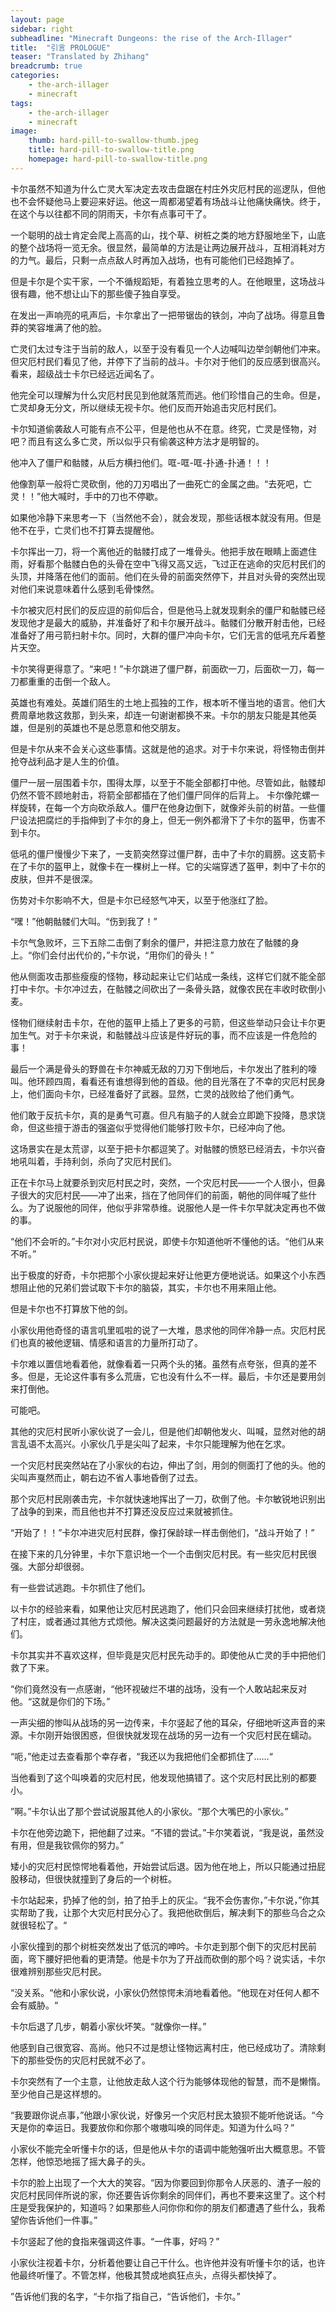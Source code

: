 ```yaml
---
layout: page
sidebar: right
subheadline: "Minecraft Dungeons: the rise of the Arch-Illager"
title:  "引言 PROLOGUE"
teaser: "Translated by Zhihang"
breadcrumb: true
categories:
    - the-arch-illager
    - minecraft
tags:
    - the-arch-illager
    - minecraft
image:
    thumb: hard-pill-to-swallow-thumb.jpeg
    title: hard-pill-to-swallow-title.png
    homepage: hard-pill-to-swallow-title.png
---
```

卡尔虽然不知道为什么亡灵大军决定去攻击盘踞在村庄外灾厄村民的巡逻队，但他也不会怀疑他马上要迎来好运。他这一周都渴望着有场战斗让他痛快痛快。终于，在这个与以往都不同的阴雨天，卡尔有点事可干了。

一个聪明的战士肯定会爬上高高的山，找个草、树桩之类的地方舒服地坐下，山底的整个战场将一览无余。很显然，最简单的方法是让两边展开战斗，互相消耗对方的力气。最后，只剩一点点敌人时再加入战场，也有可能他们已经跑掉了。

但是卡尔是个实干家，一个不循规蹈矩，有着独立思考的人。在他眼里，这场战斗很有趣，他不想让山下的那些傻子独自享受。

在发出一声响亮的吼声后，卡尔拿出了一把带锯齿的铁剑，冲向了战场。得意且鲁莽的笑容堆满了他的脸。

亡灵们太过专注于当前的敌人，以至于没有看见一个人边喊叫边举剑朝他们冲来。但灾厄村民们看见了他，并停下了当前的战斗。卡尔对于他们的反应感到很高兴。看来，超级战士卡尔已经远近闻名了。

他完全可以理解为什么灾厄村民见到他就落荒而逃。他们珍惜自己的生命。但是，亡灵却身无分文，所以继续无视卡尔。他们反而开始追击灾厄村民们。

卡尔知道偷袭敌人可能有点不公平，但是他也从不在意。终究，亡灵是怪物，对吧？而且有这么多亡灵，所以似乎只有偷袭这种方法才是明智的。

他冲入了僵尸和骷髅，从后方横扫他们。哐-哐-哐-扑通-扑通！！！

他像割草一般将亡灵砍倒，他的刀刃唱出了一曲死亡的金属之曲。“去死吧，亡灵！！”他大喊时，手中的刀也不停歇。

如果他冷静下来思考一下（当然他不会），就会发现，那些话根本就没有用。但是他不在乎，亡灵们也不打算去提醒他。

卡尔挥出一刀，将一个离他近的骷髅打成了一堆骨头。他把手放在眼睛上面遮住雨，好看那个骷髅白色的头骨在空中飞得又高又远，飞过正在逃命的灾厄村民们的头顶，并降落在他们的面前。他们在头骨的前面突然停下，并且对头骨的突然出现对他们来说意味着什么感到毛骨悚然。

卡尔被灾厄村民们的反应逗的前仰后合，但是他马上就发现剩余的僵尸和骷髅已经发现他才是最大的威胁，并准备好了和卡尔展开战斗。骷髅们分散开射击他，已经准备好了用弓箭扫射卡尔。同时，大群的僵尸冲向卡尔，它们无言的低吼充斥着整片天空。

卡尔笑得更得意了。“来吧！”卡尔跳进了僵尸群，前面砍一刀，后面砍一刀，每一刀都重重的击倒一个敌人。

英雄也有难处。英雄们陌生的土地上孤独的工作，根本听不懂当地的语言。他们大费周章地救这救那，到头来，却连一句谢谢都换不来。卡尔的朋友只能是其他英雄，但是别的英雄也不是总愿意和他交朋友。

但是卡尔从来不会关心这些事情。这就是他的追求。对于卡尔来说，将怪物击倒并抢夺战利品才是人生的价值。

僵尸一层一层围着卡尔，围得太厚，以至于不能全部都打中他。尽管如此，骷髅却仍然不管不顾地射击，将箭全部都插在了他们僵尸同伴的后背上。	卡尔像陀螺一样旋转，在每一个方向砍杀敌人。僵尸在他身边倒下，就像斧头前的树苗。一些僵尸设法把腐烂的手指伸到了卡尔的身上，但无一例外都滑下了卡尔的盔甲，伤害不到卡尔。

低吼的僵尸慢慢少下来了，一支箭突然穿过僵尸群，击中了卡尔的肩膀。这支箭卡在了卡尔的盔甲上，就像卡在一棵树上一样。它的尖端穿透了盔甲，刺中了卡尔的皮肤，但并不是很深。

伤势对卡尔影响不大，但是卡尔已经怒气冲天，以至于他涨红了脸。

“嘿！”他朝骷髅们大叫。“伤到我了！”

卡尔气急败坏，三下五除二击倒了剩余的僵尸，并把注意力放在了骷髅的身上。“你们会付出代价的，”卡尔说，“用你们的骨头！”

他从侧面攻击那些瘦瘦的怪物，移动起来让它们站成一条线，这样它们就不能全部打中卡尔。卡尔冲过去，在骷髅之间砍出了一条骨头路，就像农民在丰收时砍倒小麦。

怪物们继续射击卡尔，在他的盔甲上插上了更多的弓箭，但这些举动只会让卡尔更加生气。对于卡尔来说，和骷髅战斗应该是件好玩的事，而不应该是一件危险的事！

最后一个满是骨头的野兽在卡尔神威无敌的刀刃下倒地后，卡尔发出了胜利的嚎叫。他环顾四周，看看还有谁想得到他的首级。他的目光落在了不幸的灾厄村民身上，他们面向卡尔，已经准备好了武器。显然，亡灵的战败给了他们勇气。

他们敢于反抗卡尔，真的是勇气可嘉。但凡有脑子的人就会立即跪下投降，恳求饶命，但这些擅于游击的强盗似乎觉得他们能够打败卡尔，已经冲向了他。

这场景实在是太荒谬，以至于把卡尔都逗笑了。对骷髅的愤怒已经消去，卡尔兴奋地吼叫着，手持利剑，杀向了灾厄村民们。

正在卡尔马上就要杀到灾厄村民之时，突然，一个灾厄村民——一个人很小，但鼻子很大的灾厄村民——冲了出来，挡在了他同伴们的前面，朝他的同伴喊了些什么。为了说服他的同伴，他似乎非常恭维。说服他人是一件卡尔早就决定再也不做的事。

“他们不会听的。”卡尔对小灾厄村民说，即使卡尔知道他听不懂他的话。“他们从来不听。”

出于极度的好奇，卡尔把那个小家伙提起来好让他更方便地说话。如果这个小东西想阻止他的兄弟们尝试取下卡尔的脑袋，其实，卡尔也不用来阻止他。

但是卡尔也不打算放下他的剑。

小家伙用他奇怪的语言叽里呱啦的说了一大堆，恳求他的同伴冷静一点。灾厄村民们也真的被他逻辑、情感和语言的力量所打动了。

卡尔难以置信地看着他，就像看着一只两个头的猪。虽然有点夸张，但真的差不多。但是，无论这件事有多么荒唐，它也没有什么不一样。最后，卡尔还是要用剑来打倒他。

可能吧。

其他的灾厄村民听小家伙说了一会儿，但是他们却朝他发火、叫喊，显然对他的胡言乱语不太高兴。小家伙几乎是尖叫了起来，卡尔只能理解为他在乞求。

一个灾厄村民突然站在了小家伙的右边，伸出了剑，用剑的侧面打了他的头。他的尖叫声戛然而止，朝右边不省人事地昏倒了过去。

那个灾厄村民刚袭击完，卡尔就快速地挥出了一刀，砍倒了他。卡尔敏锐地识别出了战争的到来，而且他也并不打算还没反应过来就被抓住。

“开始了！！”卡尔冲进灾厄村民群，像打保龄球一样击倒他们，“战斗开始了！”

在接下来的几分钟里，卡尔下意识地一个一个击倒灾厄村民。有一些灾厄村民很强。大部分却很弱。

有一些尝试逃跑。卡尔抓住了他们。

以卡尔的经验来看，如果他让灾厄村民逃跑了，他们只会回来继续打扰他，或者烧了村庄，或者通过其他方式烦他。解决这类问题最好的方法就是一劳永逸地解决他们。

卡尔其实并不喜欢这样，但毕竟是灾厄村民先动手的。即使他从亡灵的手中把他们救了下来。

“你们竟然没有一点感谢，“他环视破烂不堪的战场，没有一个人敢站起来反对他。“这就是你们的下场。”

一声尖细的惨叫从战场的另一边传来，卡尔竖起了他的耳朵，仔细地听这声音的来源。卡尔刚开始很困惑，但很快就发现在战场的另一边有一个灾厄村民在蠕动。

“呃，”他走过去查看那个幸存者，“我还以为我把他们全都抓住了……“

当他看到了这个叫唤着的灾厄村民，他发现他搞错了。这个灾厄村民比别的都要小。

”啊。”卡尔认出了那个尝试说服其他人的小家伙。“那个大嘴巴的小家伙。”

卡尔在他旁边跪下，把他翻了过来。“不错的尝试。”卡尔笑着说，“我是说，虽然没有用，但是我钦佩你的努力。”

矮小的灾厄村民惊愕地看着他，开始尝试后退。因为他在地上，所以只能通过扭屁股移动，但很快就撞到了身后的一个树桩。

卡尔站起来，扔掉了他的剑，拍了拍手上的灰尘。“我不会伤害你，”卡尔说，”你其实帮助了我，让那个大灾厄村民分心了。我把他砍倒后，解决剩下的那些乌合之众就很轻松了。“

小家伙撞到的那个树桩突然发出了低沉的呻吟。卡尔走到那个倒下的灾厄村民前面，弯下腰好把他看的更清楚。他是卡尔为了开战而砍倒的那个吗？说实话，卡尔很难辨别那些灾厄村民。

“没关系。“他和小家伙说，小家伙仍然惊愕未消地看着他。“他现在对任何人都不会有威胁。“

卡尔后退了几步，朝着小家伙坏笑。“就像你一样。”

他感到自己很宽容、高尚。他只不过是想让怪物远离村庄，他已经成功了。清除剩下的那些受伤的灾厄村民就不必了。

卡尔突然有了一个主意，让他放走敌人这个行为能够体现他的智慧，而不是懒惰。至少他自己是这样想的。

“我要跟你说点事，”他跟小家伙说，好像另一个灾厄村民太狼狈不能听他说话。“今天是你的幸运日。我要放你和你那个嗷嗷叫唤的同伴走。知道为什么吗？”

小家伙不能完全听懂卡尔的话，但是他从卡尔的语调中能勉强听出大概意思。不管怎样，他惊恐地摇了摇大鼻子的头。

卡尔的脸上出现了一个大大的笑容。“因为你要回到你那令人厌恶的、渣子一般的灾厄村民同伴所说的家，你还要告诉你剩余的同伴们，再也不要来这里了。这个村庄是受我保护的，知道吗？如果那些人问你你和你的朋友们都遭遇了些什么，我希望你告诉他们一件事。”

卡尔竖起了他的食指来强调这件事。“一件事，好吗？”

小家伙注视着卡尔，分析着他要让自己干什么。也许他并没有听懂卡尔的话，也许他最终听懂了。不管怎样，他极其赞成地疯狂点头，点得头都快掉了。

”告诉他们我的名字，“卡尔指了指自己，“告诉他们，卡尔。”
